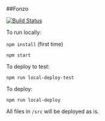 ##Fonzo

[![Build Status](https://travis-ci.com/tdedobbeleer/fonzo.svg?branch=master)](https://travis-ci.com/tdedobbeleer/fonzo)
<br>

To run locally:


`npm install` (first time)

`npm start`

To deploy to test:

`npm run local-deploy-test`

To deploy:

`npm run local-deploy`

All files in `/src` will be deployed as is.
